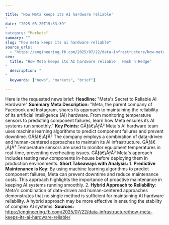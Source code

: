 ```yaml
---

title: "How Meta keeps its AI hardware reliable'"
date: "2025-08-20T15:33:39""
category: "Markets"
summary: ""
slug: "how meta keeps its ai hardware reliable"
source_urls:
  - "https://engineering.fb.com/2025/07/22/data-infrastructure/how-meta-keeps-its-ai-hardware-reliable/"
seo:
  title: "How Meta keeps its AI hardware reliable | Hash n Hedge'"
  description: ""
  keywords: ["news", "markets", "brief"]

---
```

Here is the requested news brief:  **Headline:** "Meta's Secret to Reliable AI Hardware"  **Summary Meta Description:** "Meta, the parent company of Facebook and Instagram, shares its approach to maintaining the reliability of its artificial intelligence (AI) hardware. From monitoring temperature sensors to predicting component failures, learn how Meta ensures its AI systems run smoothly."  **Key Points:**  GÃƒâ€¡ÃƒÂ³ Meta's AI hardware team uses machine learning algorithms to predict component failures and prevent downtime. GÃƒâ€¡ÃƒÂ³ The company employs a combination of data-driven and human-centered approaches to maintain its AI infrastructure. GÃƒâ€¡ÃƒÂ³ Temperature sensors are used to monitor equipment temperatures in real-time, preventing overheating issues. GÃƒâ€¡ÃƒÂ³ Meta's approach includes testing new components in-house before deploying them in production environments.  **Short Takeaways with Analysis:**  1. **Predictive Maintenance is Key**: By using machine learning algorithms to predict component failures, Meta can prevent downtime and reduce maintenance costs. This approach highlights the importance of proactive maintenance in keeping AI systems running smoothly. 2. **Hybrid Approach to Reliability**: Meta's combination of data-driven and human-centered approaches demonstrates that no single method is sufficient for maintaining AI hardware reliability. A hybrid approach may be more effective in ensuring the stability of complex AI systems.  **Sources:** https://engineering.fb.com/2025/07/22/data-infrastructure/how-meta-keeps-its-ai-hardware-reliable/ 
